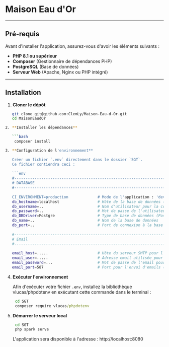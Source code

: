 # **Maison Eau d'Or**

---

## **Pré-requis**

Avant d'installer l'application, assurez-vous d'avoir les éléments suivants :

- **PHP 8.1 ou supérieur**
- **Composer** (Gestionnaire de dépendances PHP)
- **PostgreSQL** (Base de données)
- **Serveur Web** (Apache, Nginx ou PHP intégré)

---

## **Installation**

1. **Cloner le dépôt**

```bash
   git clone git@github.com:ClemLy/Maison-Eau-d-Or.git
   cd MaisonEaudOr

2. **Installer les dépendances**

   ```bash
    composer install

3. **Configuration de l'environnement**

   Créer un fichier `.env` directement dans le dossier `SGT`.
   Ce fichier contiendra ceci :
   
   ```env
   #--------------------------------------------------------------------
   # DATABASE
   #--------------------------------------------------------------------
   
   CI_ENVIRONMENT=production             # Mode de l'application : 'development' ou 'production'
   db_hostname=localhost                 # Hôte de la base de données (souvent 'localhost')
   db_username=..                        # Nom d'utilisateur pour la connexion à la base de données
   db_password=..                        # Mot de passe de l'utilisateur de la base de données
   db_DBDriver=Postgre                   # Type de base de données (PostgreSQL dans ce cas)
   db_name=..                            # Nom de la base de données
   db_port=..                            # Port de connexion à la base de données (souvent 5432 pour PostgreSQL)
   
   #--------------------------------------------------------------------
   # Email
   #--------------------------------------------------------------------
   
   email_host=.....                      # Hôte du serveur SMTP pour l'envoi d'emails (ex : smtp.gmail.com)
   email_user=.....                      # Adresse email utilisée pour envoyer les emails (ex : votre-email@gmail.com)
   email_password=...                    # Mot de passe de l'email pour l'authentification SMTP
   email_port=587                        # Port pour l'envoi d'emails (587 est généralement utilisé pour TLS)
   ```

4. **Exécuter l'environnement**

   Afin d'exécuter votre fichier `.env`, installez la bibliothèque vlucas/phpdotenv en exécutant cette commande dans le terminal :
   ```cmd
    cd SGT
    composer require vlucas/phpdotenv
   ```

5. **Démarrer le serveur local**
  
   ```bash
    cd SGT
    php spark serve
   ```
   
   L'application sera disponible à l'adresse : http://localhost:8080
